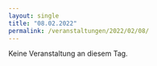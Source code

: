 ```yaml
---
layout: single
title: "08.02.2022"
permalink: /veranstaltungen/2022/02/08/
---
```


Keine Veranstaltung an diesem Tag.
